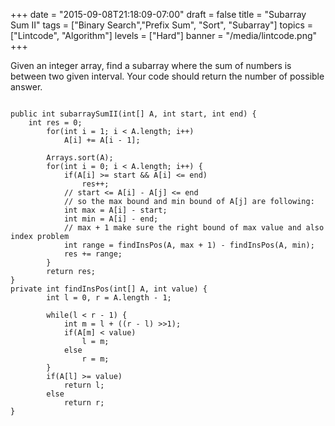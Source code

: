 +++
date = "2015-09-08T21:18:09-07:00"
draft = false
title = "Subarray Sum II"
tags = ["Binary Search","Prefix Sum", "Sort", "Subarray"]
topics = ["Lintcode", "Algorithm"]
levels = ["Hard"]
banner = "/media/lintcode.png"
+++

Given an integer array, find a subarray where the sum of numbers is between two given interval. Your code should return the number of possible answer.
 <!--more-->
<pre><code class="java">
public int subarraySumII(int[] A, int start, int end) {
	int res = 0;
        for(int i = 1; i < A.length; i++)
            A[i] += A[i - 1];
        
        Arrays.sort(A);
        for(int i = 0; i < A.length; i++) {
            if(A[i] >= start && A[i] <= end)
                res++;
            // start <= A[i] - A[j] <= end
            // so the max bound and min bound of A[j] are following:
            int max = A[i] - start;
            int min = A[i] - end;
            // max + 1 make sure the right bound of max value and also index problem
            int range = findInsPos(A, max + 1) - findInsPos(A, min);
            res += range;
        }
        return res;
}
private int findInsPos(int[] A, int value) {
        int l = 0, r = A.length - 1;
        
        while(l < r - 1) {
            int m = l + ((r - l) >>1);
            if(A[m] < value)
                l = m;
            else
                r = m;
        }
        if(A[l] >= value)
            return l;
        else
            return r;
}
</code></pre>